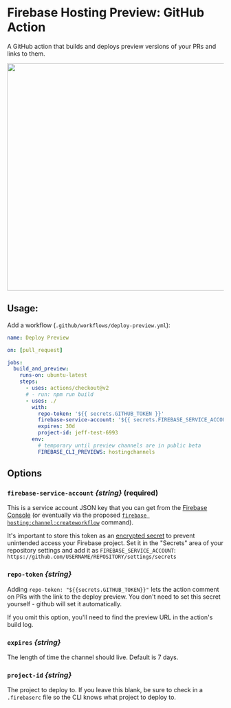 # Firebase Hosting Preview: GitHub Action

A GitHub action that builds and deploys preview versions of your PRs and links
to them.

<img width="529" src="https://i.imgur.com/Mj3C2eg.png">

## Usage:

Add a workflow (`.github/workflows/deploy-preview.yml`):

```yaml
name: Deploy Preview

on: [pull_request]

jobs:
  build_and_preview:
    runs-on: ubuntu-latest
    steps:
      - uses: actions/checkout@v2
      # - run: npm run build
      - uses: ./
        with:
          repo-token: '${{ secrets.GITHUB_TOKEN }}'
          firebase-service-account: '${{ secrets.FIREBASE_SERVICE_ACCOUNT }}'
          expires: 30d
          project-id: jeff-test-6993
        env:
          # temporary until preview channels are in public beta
          FIREBASE_CLI_PREVIEWS: hostingchannels
```

## Options

### `firebase-service-account` _{string}_ (required)

This is a service account JSON key that you can get from the
[Firebase Console](https://firebase.google.com/project/_/settings/serviceaccounts/adminsdk)
(or eventually via the proposed
[`firebase hosting:channel:createworkflow`](https://github.com/FirebasePrivate/firebase-tools/pull/564)
command).

It's important to store this token as an
[encrypted secret](https://help.github.com/en/actions/configuring-and-managing-workflows/creating-and-storing-encrypted-secrets)
to prevent unintended access your Firebase project. Set it in the "Secrets" area
of your repository settings and add it as `FIREBASE_SERVICE_ACCOUNT`:
`https://github.com/USERNAME/REPOSITORY/settings/secrets`

### `repo-token` _{string}_

Adding `repo-token: "${{secrets.GITHUB_TOKEN}}"` lets the action comment on PRs
with the link to the deploy preview. You don't need to set this secret
yourself - github will set it automatically.

If you omit this option, you'll need to find the preview URL in the action's
build log.

### `expires` _{string}_

The length of time the channel should live. Default is 7 days.

### `project-id` _{string}_

The project to deploy to. If you leave this blank, be sure to check in a
`.firebaserc` file so the CLI knows what project to deploy to.
